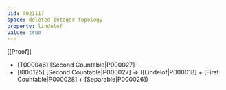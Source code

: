 ```yaml
---
uid: T021117
space: deleted-integer-topology
property: lindelof
value: true
---
```

[[Proof]]

* [T000046] [Second Countable|P000027]
* [I000125] [Second Countable|P000027] => ([Lindelof|P000018] + [First Countable|P000028] + [Separable|P000026])

